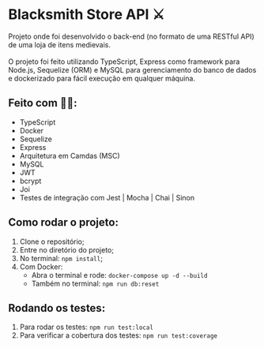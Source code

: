 # Blacksmith Store API ⚔️
Projeto onde foi desenvolvido o back-end (no formato de uma RESTful API) de uma loja de itens medievais.
<br><br>
O projeto foi feito utilizando TypeScript, Express como framework para Node.js, Sequelize (ORM) e MySQL para gerenciamento do banco de dados e dockerizado para fácil execução em qualquer máquina.

## Feito com 👨‍💻:
- TypeScript
- Docker
- Sequelize
- Express
- Arquitetura em Camdas (MSC)
- MySQL
- JWT
- bcrypt
- Joi
- Testes de integração com Jest | Mocha | Chai | Sinon

## Como rodar o projeto:
1)  Clone o repositório;
2)  Entre no diretório do projeto;
3)  No terminal: `npm install`;
4)  Com Docker:
      - Abra o terminal e rode: `docker-compose up -d --build`
      - Também no terminal: `npm run db:reset`
  
## Rodando os testes:
1)  Para rodar os testes: `npm run test:local`
2)  Para verificar a cobertura dos testes: `npm run test:coverage`
